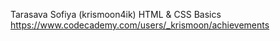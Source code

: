 Tarasava Sofiya (krismoon4ik)
HTML & CSS Basics
https://www.codecademy.com/users/_krismoon/achievements
